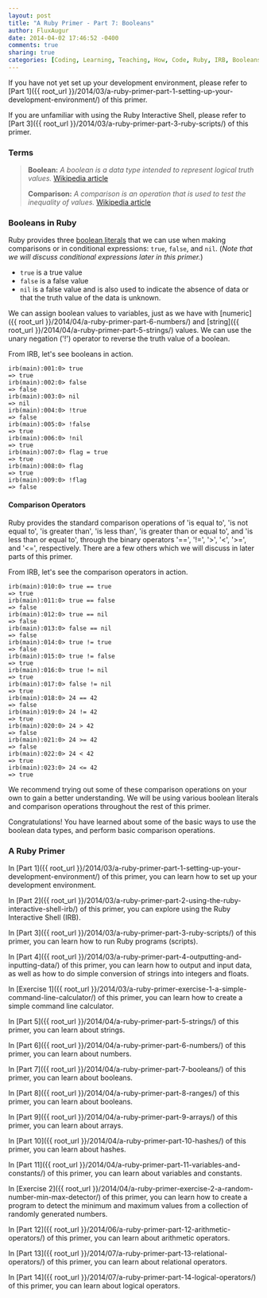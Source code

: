 ```yaml
---
layout: post
title: "A Ruby Primer - Part 7: Booleans"
author: FluxAugur
date: 2014-04-02 17:46:52 -0400
comments: true
sharing: true
categories: [Coding, Learning, Teaching, How, Code, Ruby, IRB, Booleans, Data Types]
---
```

If you have not yet set up your development environment, please refer to [Part 1]({{ root_url }}/2014/03/a-ruby-primer-part-1-setting-up-your-development-environment/) of this primer.

If you are unfamiliar with using the Ruby Interactive Shell, please refer to [Part 3]({{ root_url }}/2014/03/a-ruby-primer-part-3-ruby-scripts/) of this primer.

### Terms
> **Boolean:** *A boolean is a data type intended to represent logical truth values.* [Wikipedia article](http://en.wikipedia.org/wiki/Boolean_data_type)
>
> **Comparison:** *A comparison is an operation that is used to test the inequality of values.* [Wikipedia article](http://en.wikipedia.org/wiki/Inequality_(mathematics))


### Booleans in Ruby

Ruby provides three [boolean literals](http://www.ruby-doc.org/core-2.1.1/doc/syntax/literals_rdoc.html) that we can use when making comparisons or in conditional expressions: `true`, `false`, and `nil`. (*Note that we will discuss conditional expressions later in this primer.*)

- `true` is a true value
- `false` is a false value
- `nil` is a false value and is also used to indicate the absence of data or that the truth value of the data is unknown.

We can assign boolean values to variables, just as we have with [numeric]({{ root_url }}/2014/04/a-ruby-primer-part-6-numbers/) and [string]({{ root_url }}/2014/04/a-ruby-primer-part-5-strings/) values. We can use the unary negation ('!') operator to reverse the truth value of a boolean.

From IRB, let's see booleans in action.

``` irb Boolean literals
irb(main):001:0> true
=> true
irb(main):002:0> false
=> false
irb(main):003:0> nil
=> nil
irb(main):004:0> !true
=> false
irb(main):005:0> !false
=> true
irb(main):006:0> !nil
=> true
irb(main):007:0> flag = true
=> true
irb(main):008:0> flag
=> true
irb(main):009:0> !flag
=> false
```

#### Comparison Operators

Ruby provides the standard comparison operations of 'is equal to', 'is not equal to', 'is greater than', 'is less than', 'is greater than or equal to', and 'is less than or equal to', through the binary operators '==', '!=', '\>', '<', '\>=', and '<=', respectively. There are a few others which we will discuss in later parts of this primer.

From IRB, let's see the comparison operators in action.

``` irb Comparison operators
irb(main):010:0> true == true
=> true
irb(main):011:0> true == false
=> false
irb(main):012:0> true == nil
=> false
irb(main):013:0> false == nil
=> false
irb(main):014:0> true != true
=> false
irb(main):015:0> true != false
=> true
irb(main):016:0> true != nil
=> true
irb(main):017:0> false != nil
=> true
irb(main):018:0> 24 == 42
=> false
irb(main):019:0> 24 != 42
=> true
irb(main):020:0> 24 > 42
=> false
irb(main):021:0> 24 >= 42
=> false
irb(main):022:0> 24 < 42
=> true
irb(main):023:0> 24 <= 42
=> true
```

We recommend trying out some of these comparison operations on your own to gain a better understanding. We will be using various boolean literals and comparison operations throughout the rest of this primer.

Congratulations! You have learned about some of the basic ways to use the boolean data types, and perform basic comparison operations.

### A Ruby Primer

In [Part 1]({{ root_url }}/2014/03/a-ruby-primer-part-1-setting-up-your-development-environment/) of this primer, you can learn how to set up your development environment.

In [Part 2]({{ root_url }}/2014/03/a-ruby-primer-part-2-using-the-ruby-interactive-shell-irb/) of this primer, you can explore using the Ruby Interactive Shell (IRB).

In [Part 3]({{ root_url }}/2014/03/a-ruby-primer-part-3-ruby-scripts/) of this primer, you can learn how to run Ruby programs (scripts).

In [Part 4]({{ root_url }}/2014/03/a-ruby-primer-part-4-outputting-and-inputting-data/) of this primer, you can learn how to output and input data, as well as how to do simple conversion of strings into integers and floats.

In [Exercise 1]({{ root_url }}/2014/03/a-ruby-primer-exercise-1-a-simple-command-line-calculator/) of this primer, you can learn how to create a simple command line calculator.

In [Part 5]({{ root_url }}/2014/04/a-ruby-primer-part-5-strings/) of this primer, you can learn about strings.

In [Part 6]({{ root_url }}/2014/04/a-ruby-primer-part-6-numbers/) of this primer, you can learn about numbers.

In [Part 7]({{ root_url }}/2014/04/a-ruby-primer-part-7-booleans/) of this primer, you can learn about booleans.

In [Part 8]({{ root_url }}/2014/04/a-ruby-primer-part-8-ranges/) of this primer, you can learn about booleans.

In [Part 9]({{ root_url }}/2014/04/a-ruby-primer-part-9-arrays/) of this primer, you can learn about arrays.

In [Part 10]({{ root_url }}/2014/04/a-ruby-primer-part-10-hashes/) of this primer, you can learn about hashes.

In [Part 11]({{ root_url }}/2014/04/a-ruby-primer-part-11-variables-and-constants/) of this primer, you can learn about variables and constants.

In [Exercise 2]({{ root_url }}/2014/04/a-ruby-primer-exercise-2-a-random-number-min-max-detector/) of this primer, you can learn how to create a program to detect the minimum and maximum values from a collection of randomly generated numbers.

In [Part 12]({{ root_url }}/2014/06/a-ruby-primer-part-12-arithmetic-operators/) of this primer, you can learn about arithmetic operators.

In [Part 13]({{ root_url }}/2014/07/a-ruby-primer-part-13-relational-operators/) of this primer, you can learn about relational operators.

In [Part 14]({{ root_url }}/2014/07/a-ruby-primer-part-14-logical-operators/) of this primer, you can learn about logical operators.